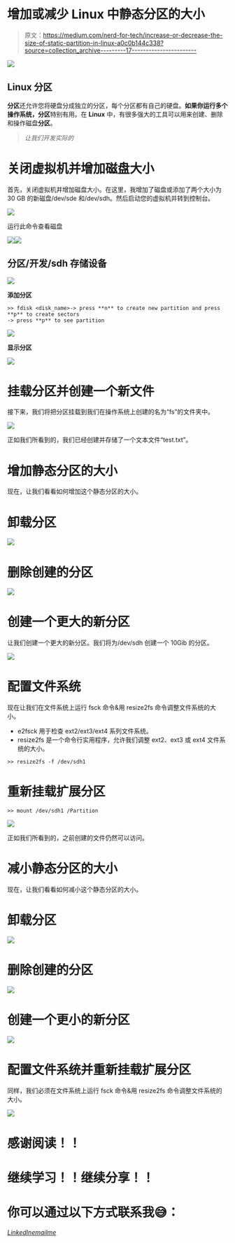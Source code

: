# 增加或减少 Linux 中静态分区的大小

> 原文：<https://medium.com/nerd-for-tech/increase-or-decrease-the-size-of-static-partition-in-linux-a0c0b144c338?source=collection_archive---------17----------------------->

![](img/ac1cebac189ab72a5afee4c0370bd079.png)

## Linux 分区

**分区**还允许您将硬盘分成独立的分区，每个分区都有自己的硬盘。**如果你运行多个操作系统，分区**特别有用。在 **Linux** 中，有很多强大的工具可以用来创建、删除和操作磁盘**分区**。

> *让我们开发实际的*

# 关闭虚拟机并增加磁盘大小

首先，关闭虚拟机并增加磁盘大小。在这里，我增加了磁盘或添加了两个大小为 30 GB 的新磁盘/dev/sde 和/dev/sdh。然后启动您的虚拟机并转到控制台。

![](img/b87caaca46d1ba8f28e75e98175134eb.png)

运行此命令查看磁盘

![](img/d03aaf4785049eb700add49f405156ad.png)![](img/8339221d624091d33885710fb372f177.png)

## 分区/开发/sdh 存储设备

![](img/a7414575094dfdc7221db7b2ecb86b3d.png)

**添加分区**

```
>> fdisk <disk_name>-> press **n** to create new partition and press **p** to create sectors
-> press **p** to see partition
```

![](img/888a9d57fd9716be29a8d1ff3b2c3f6e.png)

**显示分区**

![](img/e8024c03ddb77639293040f91a744430.png)

# 挂载分区并创建一个新文件

接下来，我们将把分区挂载到我们在操作系统上创建的名为“fs”的文件夹中。

![](img/02e5624fa038e238ea1e04d0e8faf1de.png)

正如我们所看到的，我们已经创建并存储了一个文本文件“test.txt”。

# 增加静态分区的大小

现在，让我们看看如何增加这个静态分区的大小。

# 卸载分区

![](img/afdeb540d3100fd76e8cd70cd9fce6c7.png)

# 删除创建的分区

![](img/1f051948a977f331a52e1a458ac24d92.png)

# 创建一个更大的新分区

让我们创建一个更大的新分区。我们将为/dev/sdh 创建一个 10Gib 的分区。

![](img/fb114a462dfc1feef44778fe3e9053c0.png)

# 配置文件系统

现在让我们在文件系统上运行 fsck 命令&用 resize2fs 命令调整文件系统的大小。

*   e2fsck 用于检查 ext2/ext3/ext4 系列文件系统。
*   resize2fs 是一个命令行实用程序，允许我们调整 ext2、ext3 或 ext4 文件系统的大小。

```
>> resize2fs -f /dev/sdh1
```

# 重新挂载扩展分区

```
>> mount /dev/sdh1 /Partition
```

![](img/c75c5a3c228984ad052f3c6ee8c66420.png)

正如我们所看到的，之前创建的文件仍然可以访问。

# 减小静态分区的大小

现在，让我们看看如何减小这个静态分区的大小。

# 卸载分区

![](img/afdeb540d3100fd76e8cd70cd9fce6c7.png)

# 删除创建的分区

![](img/1f051948a977f331a52e1a458ac24d92.png)

# 创建一个更小的新分区

![](img/bd0b22afe66eb1959ee43010478ca5d5.png)

# 配置文件系统并重新挂载扩展分区

同样，我们必须在文件系统上运行 fsck 命令&用 resize2fs 命令调整文件系统的大小。

![](img/5da1172d1a2c0d8ec865de1a2b0f2282.png)

# 感谢阅读！！

# 继续学习！！继续分享！！

# 你可以通过以下方式联系我😅：

[*LinkedIn*](https://www.linkedin.com/in/vinodha-kumara-8a00bb1a8/)*[emailme](mailto:vinodhakumara2681997@gmail.com)*